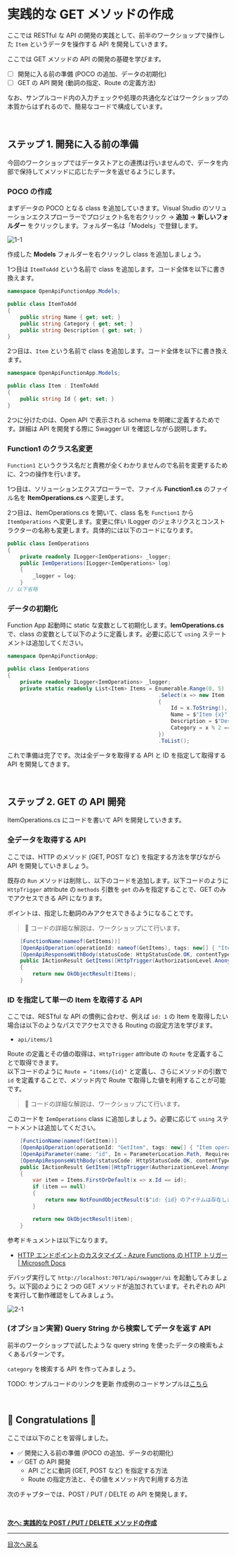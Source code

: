 # 実践的な GET メソッドの作成

ここでは RESTful な API の開発の実践として、前半のワークショップで操作した `Item` というデータを操作する API を開発していきます。

ここでは GET メソッドの API の開発の基礎を学びます。

- [ ] 開発に入る前の準備 (POCO の追加、データの初期化)
- [ ] GET の API 開発 (動詞の指定、Route の定義方法)

なお、サンプルコード内の入力チェックや処理の共通化などはワークショップの本質からはずれるので、簡易なコードで構成しています。

<br>

## ステップ 1. 開発に入る前の準備

今回のワークショップではデータストアとの連携は行いませんので、データを内部で保持してメソッドに応じたデータを返せるようにします。

### POCO の作成

まずデータの POCO となる class を追加していきます。Visual Studio のソリューションエクスプローラーでプロジェクト名を右クリック → **追加** → **新しいフォルダー** をクリックします。フォルダー名は「Models」で登録します。


![1-1](./images/create-get-methods_1-1.png)

作成した **Models** フォルダーを右クリックし class を追加しましょう。

1つ目は `ItemToAdd` という名前で class を追加します。コード全体を以下に書き換えます。

```csharp
namespace OpenApiFunctionApp.Models;

public class ItemToAdd
{
    public string Name { get; set; }
    public string Category { get; set; }
    public string Description { get; set; }
}
```

2つ目は、`Item` という名前で class を追加します。コード全体を以下に書き換えます。

```csharp
namespace OpenApiFunctionApp.Models;

public class Item : ItemToAdd
{
    public string Id { get; set; }
}
```

2つに分けたのは、Open API で表示される schema を明確に定義するためです。詳細は API を開発する際に Swagger UI を確認しながら説明します。

### Function1 のクラス名変更

`Function1` というクラス名だと責務が全くわかりませんので名前を変更するために、2つの操作を行います。

1つ目は、ソリューションエクスプローラーで、ファイル **Function1.cs** のファイル名を **ItemOperations.cs** へ変更します。


2つ目は、ItemOperations.cs を開いて、class 名を `Function1` から `ItemOperations` へ変更します。変更に伴い ILogger のジェネリクスとコンストラクターの名称も変更します。具体的には以下のコードになります。

```csharp
public class IemOperations
{
    private readonly ILogger<IemOperations> _logger;
    public IemOperations(ILogger<IemOperations> log)
    {
        _logger = log;
    }
// 以下省略
```

### データの初期化

Function App 起動時に static な変数として初期化します。**IemOperations.cs** で、class の変数として以下のように定義します。必要に応じて `using` ステートメントは追加してください。


```csharp
namespace OpenApiFunctionApp;

public class IemOperations
{
    private readonly ILogger<IemOperations> _logger;
    private static readonly List<Item> Items = Enumerable.Range(0, 5)
                                                .Select(x => new Item
                                                {
                                                    Id = x.ToString(),
                                                    Name = $"Item {x}",
                                                    Description = $"Description {x}",
                                                    Category = x % 2 == 0 ? "hat" : "bag"
                                                })
                                                .ToList();
```

これで準備は完了です。次は全データを取得する API と ID を指定して取得する API を開発してきます。

<br>

## ステップ 2. GET の API 開発

ItemOperations.cs にコードを書いて API を開発していきます。

### 全データを取得する API

ここでは、HTTP のメソッド (GET, POST など) を指定する方法を学びながら API を開発していきましょう。

既存の `Run` メソッドは削除し、以下のコードを追加します。以下コードのように`HttpTrigger` attribute の `methods` 引数を `get` のみを指定することで、GET のみでアクセスできる API になります。

ポイントは、指定した動詞のみアクセスできるようになることです。

> 📢 コードの詳細な解説は、ワークショップにて行います。

```csharp
    [FunctionName(nameof(GetItems))]
    [OpenApiOperation(operationId: nameof(GetItems), tags: new[] { "Item operations" }, Summary = "全ての Item を取得", Description = "登録されている全ての Item を取得します。API 起動時は id 0 ～ 4 の Item が登録されています。")]
    [OpenApiResponseWithBody(statusCode: HttpStatusCode.OK, contentType: "application/json", bodyType: typeof(List<Item>), Description = "登録されている全ての Item")]
    public IActionResult GetItems([HttpTrigger(AuthorizationLevel.Anonymous, "get", Route = "items")] HttpRequest req)
    {
        return new OkObjectResult(Items);
    }
```

### ID を指定して単一の Item を取得する API

ここでは、RESTful な API の慣例に合わせ、例えば `id: 1` の Item を取得したい場合は以下のようなパスでアクセスできる Routing の設定方法を学びます。

- `api/items/1`

Route の定義とその値の取得は、`HttpTrigger` attribute の `Route` を定義することで取得できます。  
以下コードのように `Route = "items/{id}"` と定義し、さらにメソッドの引数で `id` を定義することで、メソッド内で Route で取得した値を利用することが可能です。

> 📢 コードの詳細な解説は、ワークショップにて行います。

このコードを `IemOperations` class に追加しましょう。必要に応じて `using` ステートメントは追加してください。

```csharp
    [FunctionName(nameof(GetItem))]
    [OpenApiOperation(operationId: "GetItem", tags: new[] { "Item operations" }, Summary = "Item の取得", Description = "指定した id の item を取得します。")]
    [OpenApiParameter(name: "id", In = ParameterLocation.Path, Required = true, Type = typeof(string), Description = "取得したい Item の Id")]
    [OpenApiResponseWithBody(statusCode: HttpStatusCode.OK, contentType: "application/json", bodyType: typeof(Item), Description = "指定した Id の Item")]
    public IActionResult GetItem([HttpTrigger(AuthorizationLevel.Anonymous, "get", Route = "items/{id}")] HttpRequest req, string id)
    {
        var item = Items.FirstOrDefault(x => x.Id == id);
        if (item == null)
        {
            return new NotFoundObjectResult($"id: {id} のアイテムは存在しません。");
        }

        return new OkObjectResult(item);
    }
```

参考ドキュメントは以下になります。

- [HTTP エンドポイントのカスタマイズ - Azure Functions の HTTP トリガー | Microsoft Docs](https://docs.microsoft.com/ja-jp/azure/azure-functions/functions-bindings-http-webhook-trigger?tabs=csharp#customize-the-http-endpoint)


デバッグ実行して `http://localhost:7071/api/swagger/ui` を起動してみましょう。以下図のように 2 つの GET メソッドが追加されています。それぞれの API を実行して動作確認をしてみましょう。

![2-1](./images/create-get-methods_2-1.png)


### (オプション実習) Query String から検索してデータを返す API

前半のワークショップで試したような query string を使ったデータの検索もよくあるパターンです。

`category` を検索する API を作ってみましょう。

TODO: サンプルコードのリンクを更新
作成例のコードサンプルは[こちら](????????????)

<br>

## 🎉 Congratulations 🎉

ここでは以下のことを習得しました。


- ✅ 開発に入る前の準備 (POCO の追加、データの初期化)
- ✅ GET の API 開発
  - API ごとに動詞 (GET, POST など) を指定する方法
  - Route の指定方法と、その値をメソッド内で利用する方法

次のチャプターでは、POST / PUT / DELTE の API を開発します。

<br>

[**次へ: 実践的な POST / PUT / DELETE メソッドの作成**](./create-methods.md)

----

[目次へ戻る](./selfpaced-handson.md)
